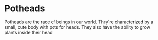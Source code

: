 # Potheads

Potheads are the race of beings in our world. They're characterized by a small, cute body with pots for heads.
They also have the ability to grow plants inside their head.